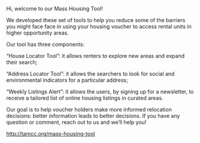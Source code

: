 Hi, welcome to our Mass Housing Tool!

We developed these set of tools to help you reduce some of the barriers you might face face in using your 
housing voucher to access rental units in higher opportunity areas.

Our tool has three components:

“House Locator Tool”: it allows renters to explore new areas and expand their search;

“Address Locator Tool”: it allows the searchers to look for social and environmental indicators for 
a particular address;

“Weekly Listings Alert”: it allows the users, by signing up for a newsletter, to receive a tailored list 
of online housing listings in curated areas.

Our goal is to help voucher holders make more informed relocation decisions: better information leads to 
better decisions. If you have any question or comment, reach out to us and we’ll help you!

http://tamcc.org/mass-housing-tool

